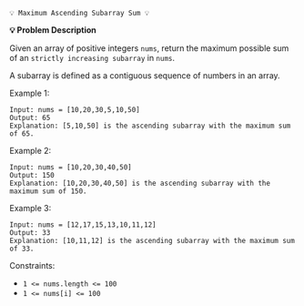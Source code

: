     💡 Maximum Ascending Subarray Sum 💡

**💡 Problem Description**
    
Given an array of positive integers `nums`, return the maximum possible sum of an `strictly increasing subarray` in `nums`.

A subarray is defined as a contiguous sequence of numbers in an array.

 

Example 1:

    Input: nums = [10,20,30,5,10,50]
    Output: 65
    Explanation: [5,10,50] is the ascending subarray with the maximum sum of 65.

Example 2:

    Input: nums = [10,20,30,40,50]
    Output: 150
    Explanation: [10,20,30,40,50] is the ascending subarray with the maximum sum of 150.

Example 3:

    Input: nums = [12,17,15,13,10,11,12]
    Output: 33
    Explanation: [10,11,12] is the ascending subarray with the maximum sum of 33.

 

Constraints:

- `1 <= nums.length <= 100`
- `1 <= nums[i] <= 100`
